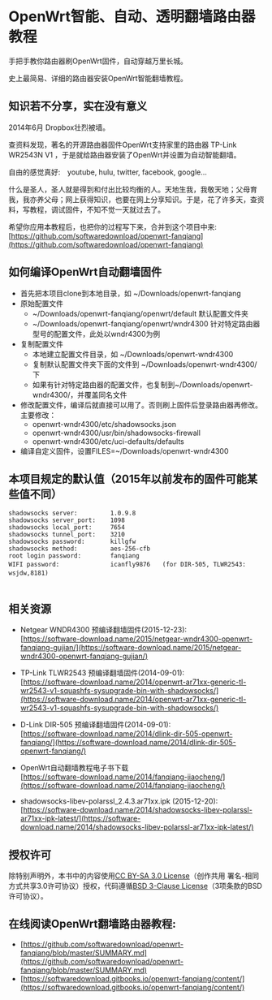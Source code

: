 OpenWrt智能、自动、透明翻墙路由器教程
================

手把手教你路由器刷OpenWrt固件，自动穿越万里长城。

史上最简易、详细的路由器安装OpenWrt智能翻墙教程。

## 知识若不分享，实在没有意义

2014年6月 Dropbox壮烈被墙。

查资料发现，著名的开源路由器固件OpenWrt支持家里的路由器 TP-Link WR2543N V1 ，于是就给路由器安装了OpenWrt并设置为自动智能翻墙。

自由的感觉真好:　youtube, hulu, twitter, facebook, google...

什么是圣人，圣人就是得到和付出比较均衡的人。天地生我，我敬天地；父母育我，我亦养父母；网上获得知识，也要在网上分享知识。于是，花了许多天，查资料，写教程，调试固件，不知不觉一天就过去了。

希望你应用本教程后，也把你的过程写下来，合并到这个项目中来:  
[https://github.com/softwaredownload/openwrt-fanqiang](https://github.com/softwaredownload/openwrt-fanqiang)


## 如何编译OpenWrt自动翻墙固件

- 首先把本项目clone到本地目录，如 ~/Downloads/openwrt-fanqiang
- 原始配置文件
	- ~/Downloads/openwrt-fanqiang/openwrt/default 默认配置文件夹
	- ~/Downloads/openwrt-fanqiang/openwrt/wndr4300 针对特定路由器型号的配置文件，此处以wndr4300为例
- 复制配置文件
	- 本地建立配置文件目录，如 ~/Downloads/openwrt-wndr4300
	- 复制默认配置文件夹下面的文件到 ~/Downloads/openwrt-wndr4300/ 下
	- 如果有针对特定路由器的配置文件，也复制到~/Downloads/openwrt-wndr4300/，并覆盖同名文件
- 修改配置文件，编译后就直接可以用了。否则刷上固件后登录路由器再修改。主要修改：
	- openwrt-wndr4300/etc/shadowsocks.json
	- openwrt-wndr4300/usr/bin/shadowsocks-firewall
	- openwrt-wndr4300/etc/uci-defaults/defaults
- 编译自定义固件，设置FILES=~/Downloads/openwrt-wndr4300
	
## 本项目规定的默认值（2015年以前发布的固件可能某些值不同）
	shadowsocks server:			1.0.9.8
	shadowsocks server_port:	1098
	shadowsocks local_port:		7654
	shadowsocks tunnel_port:	3210
	shadowsocks password:		killgfw
	shadowsocks method:			aes-256-cfb
	root login password:		fanqiang
	WIFI password:				icanfly9876　　(for DIR-505, TLWR2543: wsjdw,8181)　　　　　　　　　　　　　　　　　　　　　　　　　　　　　　　
	　　　　　　　　　　　　　　　　　　　　　　　　　　　　　　　　　　　　　　　　　　　　　　　　　　　　　　　　　　　　　　
		
## 相关资源

- Netgear WNDR4300 预编译翻墙固件(2015-12-23):  
[https://software-download.name/2015/netgear-wndr4300-openwrt-fanqiang-gujian/](https://software-download.name/2015/netgear-wndr4300-openwrt-fanqiang-gujian/)

- TP-Link TLWR2543 预编译翻墙固件(2014-09-01):  
[https://software-download.name/2014/openwrt-ar71xx-generic-tl-wr2543-v1-squashfs-sysupgrade-bin-with-shadowsocks/](https://software-download.name/2014/openwrt-ar71xx-generic-tl-wr2543-v1-squashfs-sysupgrade-bin-with-shadowsocks/)

- D-Link DIR-505 预编译翻墙固件(2014-09-01):  
[https://software-download.name/2014/dlink-dir-505-openwrt-fanqiang/](https://software-download.name/2014/dlink-dir-505-openwrt-fanqiang/)

- OpenWrt自动翻墙教程电子书下载  
[https://software-download.name/2014/fanqiang-jiaocheng/](https://software-download.name/2014/fanqiang-jiaocheng/)


- shadowsocks-libev-polarssl_2.4.3.ar71xx.ipk (2015-12-20):  
[https://software-download.name/2014/shadowsocks-libev-polarssl-ar71xx-ipk-latest/](https://software-download.name/2014/shadowsocks-libev-polarssl-ar71xx-ipk-latest/)



## 授权许可
除特别声明外，本书中的内容使用[CC BY-SA 3.0 License](http://creativecommons.org/licenses/by-sa/3.0/)（创作共用 署名-相同方式共享3.0许可协议）授权，代码遵循[BSD 3-Clause License](<https://github.com/softwaredownload/openwrt-fanqiang/blob/master/LICENSE>)（3项条款的BSD许可协议）。


## 在线阅读OpenWrt翻墙路由器教程:
* [https://github.com/softwaredownload/openwrt-fanqiang/blob/master/SUMMARY.md](https://github.com/softwaredownload/openwrt-fanqiang/blob/master/SUMMARY.md)
* [https://softwaredownload.gitbooks.io/openwrt-fanqiang/content/](https://softwaredownload.gitbooks.io/openwrt-fanqiang/content/)
